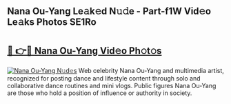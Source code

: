 ## Nana Ou-Yang Le𝚊k𝚎d N𝚞𝚍e - Part-f1W Vid𝚎o Le𝚊ks Photos SE1Ro

# <h2><a href="http://fbbs0m.evod.top/?m=Nana+Ou-Yang">🔗 👉🔴 Nana Ou-Yang Vid𝚎o Ph𝚘t𝚘s</a></h2>

[![Nana Ou-Yang N𝚞d𝚎s](https://i.imgur.com/8V9OHl7.gif)](http://fbbs0m.evod.top/?m=Nana+Ou-Yang)
Web celebrity Nana Ou-Yang and multimedia artist, recognized for posting dance and lifestyle content through solo and collaborative dance routines and mini vlogs. Public figures Nana Ou-Yang are those who hold a position of influence or authority in society. 
